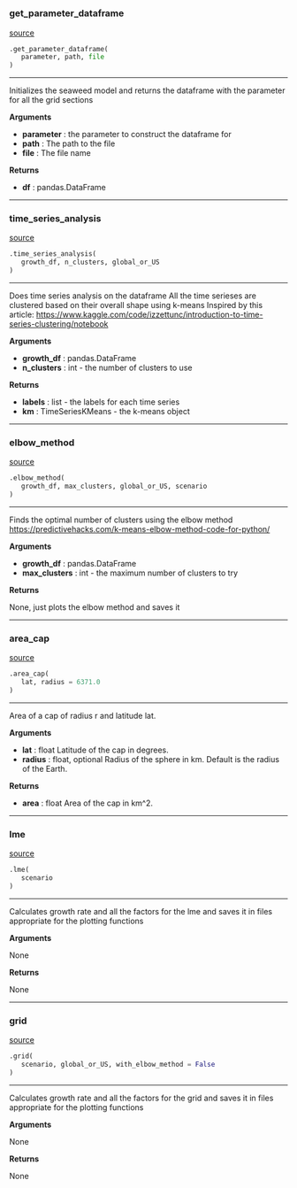 #


### get_parameter_dataframe
[source](https://github.com/allfed/Seaweed-Growth-Model/blob/master/src/processing/postprocessing.py/#L26)
```python
.get_parameter_dataframe(
   parameter, path, file
)
```

---
Initializes the seaweed model and returns the dataframe with the parameter
for all the grid sections

**Arguments**

* **parameter**  : the parameter to construct the dataframe for
* **path**  : The path to the file
* **file**  : The file name


**Returns**

* **df**  : pandas.DataFrame


----


### time_series_analysis
[source](https://github.com/allfed/Seaweed-Growth-Model/blob/master/src/processing/postprocessing.py/#L46)
```python
.time_series_analysis(
   growth_df, n_clusters, global_or_US
)
```

---
Does time series analysis on the dataframe
All the time serieses are clustered based on their
overall shape using k-means
Inspired by this article:
https://www.kaggle.com/code/izzettunc/introduction-to-time-series-clustering/notebook

**Arguments**

* **growth_df**  : pandas.DataFrame
* **n_clusters**  : int - the number of clusters to use


**Returns**

* **labels**  : list - the labels for each time series
* **km**  : TimeSeriesKMeans - the k-means object


----


### elbow_method
[source](https://github.com/allfed/Seaweed-Growth-Model/blob/master/src/processing/postprocessing.py/#L76)
```python
.elbow_method(
   growth_df, max_clusters, global_or_US, scenario
)
```

---
Finds the optimal number of clusters using the elbow method
https://predictivehacks.com/k-means-elbow-method-code-for-python/

**Arguments**

* **growth_df**  : pandas.DataFrame
* **max_clusters**  : int - the maximum number of clusters to try


**Returns**

None, just plots the elbow method and saves it

----


### area_cap
[source](https://github.com/allfed/Seaweed-Growth-Model/blob/master/src/processing/postprocessing.py/#L122)
```python
.area_cap(
   lat, radius = 6371.0
)
```

---
Area of a cap of radius r and latitude lat.


**Arguments**

* **lat**  : float
    Latitude of the cap in degrees.
* **radius**  : float, optional
    Radius of the sphere in km.
    Default is the radius of the Earth.


**Returns**

* **area**  : float
    Area of the cap in km^2.


----


### lme
[source](https://github.com/allfed/Seaweed-Growth-Model/blob/master/src/processing/postprocessing.py/#L173)
```python
.lme(
   scenario
)
```

---
Calculates growth rate and all the factors for the lme
and saves it in files appropriate for the plotting functions

**Arguments**

None

**Returns**

None

----


### grid
[source](https://github.com/allfed/Seaweed-Growth-Model/blob/master/src/processing/postprocessing.py/#L220)
```python
.grid(
   scenario, global_or_US, with_elbow_method = False
)
```

---
Calculates growth rate and all the factors for the grid
and saves it in files appropriate for the plotting functions

**Arguments**

None

**Returns**

None
